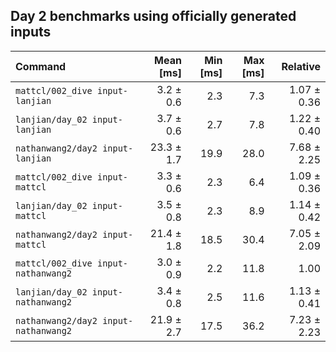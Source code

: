 ## Day 2 benchmarks using officially generated inputs
| Command | Mean [ms] | Min [ms] | Max [ms] | Relative |
|:---|---:|---:|---:|---:|
| `mattcl/002_dive input-lanjian` | 3.2 ± 0.6 | 2.3 | 7.3 | 1.07 ± 0.36 |
| `lanjian/day_02 input-lanjian` | 3.7 ± 0.6 | 2.7 | 7.8 | 1.22 ± 0.40 |
| `nathanwang2/day2 input-lanjian` | 23.3 ± 1.7 | 19.9 | 28.0 | 7.68 ± 2.25 |
| `mattcl/002_dive input-mattcl` | 3.3 ± 0.6 | 2.3 | 6.4 | 1.09 ± 0.36 |
| `lanjian/day_02 input-mattcl` | 3.5 ± 0.8 | 2.3 | 8.9 | 1.14 ± 0.42 |
| `nathanwang2/day2 input-mattcl` | 21.4 ± 1.8 | 18.5 | 30.4 | 7.05 ± 2.09 |
| `mattcl/002_dive input-nathanwang2` | 3.0 ± 0.9 | 2.2 | 11.8 | 1.00 |
| `lanjian/day_02 input-nathanwang2` | 3.4 ± 0.8 | 2.5 | 11.6 | 1.13 ± 0.41 |
| `nathanwang2/day2 input-nathanwang2` | 21.9 ± 2.7 | 17.5 | 36.2 | 7.23 ± 2.23 |
